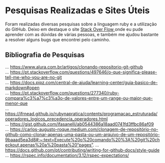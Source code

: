# Pesquisas Realizadas e Sites Úteis #

Foram realizadas diversas pesquisas sobre a linguagem ruby e a utilização do GitHub. Deixo em destaque o site <a href = "https://pt.stackoverflow.com/"> Stack Over Flow </a> onde eu pude aprender com as dúvidas de várias pessoas, e também me ajudou bastante a resolver alguns bugs que encontrei pelo caminho.

## Bibliografia de Pesquisas ##

... https://www.alura.com.br/artigos/clonando-repositorio-git-github 
<br>
... https://pt.stackoverflow.com/questions/497646/o-que-significa-please-tell-me-who-you-are-no-git 
<br>
... https://docs.pipz.com/central-de-ajuda/learning-center/guia-basico-de-markdown#open
<br>
... https://pt.stackoverflow.com/questions/277340/ruby-compara%c3%a7%c3%a3o-de-valores-entre-um-range-ou-maior-que-menor-que
<br>
... https://ifrnead.github.io/rubynapratica/contents/programacao_estruturada/operadores_logicos_precedencia_operadores.html
<br>
... https://gist.github.com/ifasanelli/ab0544386a18aad0741fd3ffbc86af09
<br>
... https://carlos-augusto-roque.medium.com/clonagem-de-repositório-no-github-como-clonar-apenas-uma-pasta-ou-um-arquivo-de-um-repositório-9baaad5ea3d8#:~:text=Execute%20o%20comando%20%3A%20git%20checkout,apenas%20a%20pasta%20“pages”.
... https://docs.github.com/pt/contributing/writing-for-github-docs/style-guide 
<br>
... https://rspec.info/documentation/3.12/rspec-expectations/ 
</div>
</body>